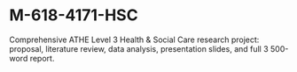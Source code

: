 # M-618-4171-HSC
Comprehensive ATHE Level 3 Health &amp; Social Care research project: proposal, literature review, data analysis, presentation slides, and full 3 500-word report.
